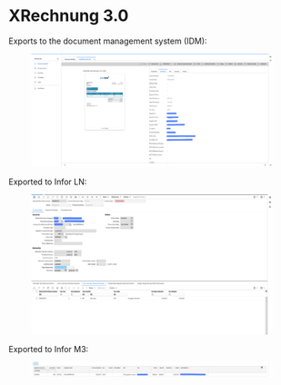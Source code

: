 # XRechnung 3.0

Exports to the document management system (IDM):

<figure><img src="../../../../../../.gitbook/assets/image (350).png" alt=""><figcaption></figcaption></figure>

Exported to Infor LN:

<figure><img src="../../../../../../.gitbook/assets/image (361).png" alt=""><figcaption></figcaption></figure>

Exported to Infor M3:

<figure><img src="../../../../../../.gitbook/assets/image (2) (1) (1) (2).png" alt=""><figcaption></figcaption></figure>
